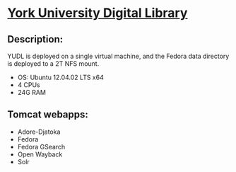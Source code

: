 # [York University Digital Library](https://digital.library.yorku.ca)

## Description:

YUDL is deployed on a single virtual machine, and the Fedora data directory is deployed to a 2T NFS mount.

* OS: Ubuntu 12.04.02 LTS x64
* 4 CPUs
* 24G RAM

## Tomcat webapps:

* Adore-Djatoka
* Fedora
* Fedora GSearch
* Open Wayback
* Solr
